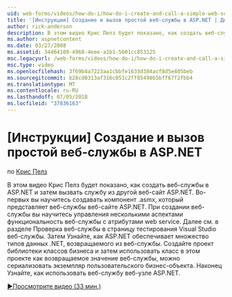 ```yaml
---
uid: web-forms/videos/how-do-i/how-do-i-create-and-call-a-simple-web-service-in-aspnet
title: '[Инструкции] Создание и вызов простой веб-службы в ASP.NET | Документация Майкрософт'
author: rick-anderson
description: В этом видео Крис Пелз будет показано, как создать веб-службы в ASP.NET и затем вызвать службу из другой веб-сайт ASP.NET. Во-первых вы научитесь создавать...
ms.author: aspnetcontent
ms.date: 03/27/2008
ms.assetid: 34464109-4968-4eee-a1b1-5601cc853125
msc.legacyurl: /web-forms/videos/how-do-i/how-do-i-create-and-call-a-simple-web-service-in-aspnet
msc.type: video
ms.openlocfilehash: 3f69b4a7223aa1cbbfe1633d384acf8d5e405beb
ms.sourcegitcommit: b28cd0313af316c051c2ff8549865bff67f2fbb4
ms.translationtype: MT
ms.contentlocale: ru-RU
ms.lasthandoff: 07/05/2018
ms.locfileid: "37836163"
---
```

<a name="how-do-i-create-and-call-a-simple-web-service-in-aspnet"></a>[Инструкции] Создание и вызов простой веб-службы в ASP.NET
====================
по [Крис Пелз](https://twitter.com/chrispels)

В этом видео Крис Пелз будет показано, как создать веб-службы в ASP.NET и затем вызвать службу из другой веб-сайт ASP.NET. Во-первых вы научитесь создавать компонент .asmx, который представляет веб-службы веб-сайте ASP.NET. При создании веб-службы вы научитесь управления несколькими аспектами функциональность веб-службы с атрибутами web service. Далее см. в разделе Проверка веб-службы в страницу тестирования Visual Studio веб-службы. Затем Узнайте, как ASP.NET обеспечивает множество типов данных .NET, возвращаемого из веб-службы. Создайте проект библиотеки классов бизнеса и затем использовать класс в этом проекте как возвращаемое значение веб-службы, можно сериализовать экземпляр пользовательского бизнес-объекта. Наконец Узнайте, как использовать веб-службу веб-узле ASP.NET.

[&#9654;Просмотрите видео (33 мин.)](https://channel9.msdn.com/Blogs/ASP-NET-Site-Videos/how-do-i-create-and-call-a-simple-web-service-in-aspnet)
